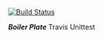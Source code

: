 [![Build Status](https://travis-ci.com/darryllane/unittest_boilerplate.svg?branch=master)](https://travis-ci.com/darryllane/unittest_boilerplate)

***Boiler Plate***
Travis
Unittest
